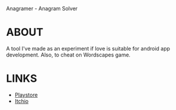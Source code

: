 Anagramer - Anagram Solver

# ABOUT

A tool I've made as an experiment if love is suitable for android app development. Also, to cheat on Wordscapes game.

# LINKS

* [Playstore](https://play.google.com/store/apps/details?id=brbl.wg.flam)
* [Itchio](https://flamendless.itch.io/anagramer-anagram-solver)
